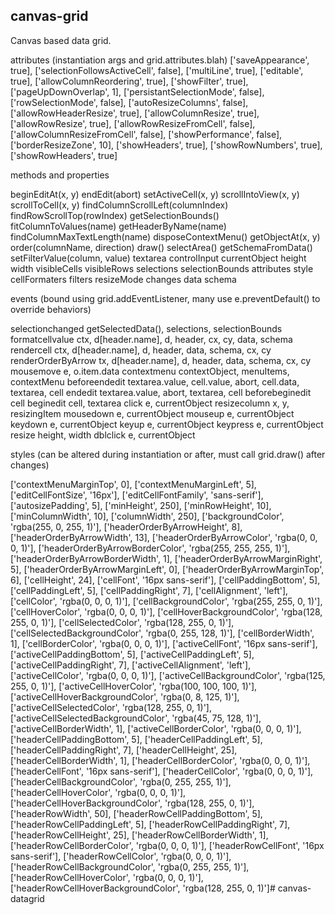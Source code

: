 canvas-grid
-----------

Canvas based data grid.

attributes (instantiation args and grid.attributes.blah)
['saveAppearance', true],
['selectionFollowsActiveCell', false],
['multiLine', true],
['editable', true],
['allowColumnReordering', true],
['showFilter', true],
['pageUpDownOverlap', 1],
['persistantSelectionMode', false],
['rowSelectionMode', false],
['autoResizeColumns', false],
['allowRowHeaderResize', true],
['allowColumnResize', true],
['allowRowResize', true],
['allowRowResizeFromCell', false],
['allowColumnResizeFromCell', false],
['showPerformance', false],
['borderResizeZone', 10],
['showHeaders', true],
['showRowNumbers', true],
['showRowHeaders', true]

methods and properties

beginEditAt(x, y)
endEdit(abort)
setActiveCell(x, y)
scrollIntoView(x, y)
scrollToCell(x, y)
findColumnScrollLeft(columnIndex)
findRowScrollTop(rowIndex)
getSelectionBounds()
fitColumnToValues(name)
getHeaderByName(name)
findColumnMaxTextLength(name)
disposeContextMenu()
getObjectAt(x, y)
order(columnName, direction)
draw()
selectArea()
getSchemaFromData()
setFilterValue(column, value)
textarea
controlInput
currentObject
height
width
visibleCells
visibleRows
selections
selectionBounds
attributes
style
cellFormaters
filters
resizeMode
changes
data
schema

events (bound using grid.addEventListener, many use e.preventDefault() to override behaviors)

selectionchanged  getSelectedData(), selections, selectionBounds
formatcellvalue ctx, d[header.name], d, header, cx, cy, data, schema
rendercell ctx, d[header.name], d, header, data, schema, cx, cy
renderOrderByArrow tx, d[header.name], d, header, data, schema, cx, cy
mousemove e, o.item.data
contextmenu contextObject, menuItems, contextMenu
beforeendedit textarea.value, cell.value, abort, cell.data, textarea, cell
endedit textarea.value, abort, textarea, cell
beforebeginedit cell
beginedit cell, textarea
click e, currentObject
resizecolumn x, y, resizingItem
mousedown e, currentObject
mouseup e, currentObject
keydown e, currentObject
keyup e, currentObject
keypress e, currentObject
resize height, width
dblclick e, currentObject

styles (can be altered during instantiation or after, must call grid.draw() after changes)

['contextMenuMarginTop', 0],
['contextMenuMarginLeft', 5],
['editCellFontSize', '16px'],
['editCellFontFamily', 'sans-serif'],
['autosizePadding', 5],
['minHeight', 250],
['minRowHeight', 10],
['minColumnWidth', 10],
['columnWidth', 250],
['backgroundColor', 'rgba(255, 0, 255, 1)'],
['headerOrderByArrowHeight', 8],
['headerOrderByArrowWidth', 13],
['headerOrderByArrowColor', 'rgba(0, 0, 0, 1)'],
['headerOrderByArrowBorderColor', 'rgba(255, 255, 255, 1)'],
['headerOrderByArrowBorderWidth', 1],
['headerOrderByArrowMarginRight', 5],
['headerOrderByArrowMarginLeft', 0],
['headerOrderByArrowMarginTop', 6],
['cellHeight', 24],
['cellFont', '16px sans-serif'],
['cellPaddingBottom', 5],
['cellPaddingLeft', 5],
['cellPaddingRight', 7],
['cellAlignment', 'left'],
['cellColor', 'rgba(0, 0, 0, 1)'],
['cellBackgroundColor', 'rgba(255, 255, 0, 1)'],
['cellHoverColor', 'rgba(0, 0, 0, 1)'],
['cellHoverBackgroundColor', 'rgba(128, 255, 0, 1)'],
['cellSelectedColor', 'rgba(128, 255, 0, 1)'],
['cellSelectedBackgroundColor', 'rgba(0, 255, 128, 1)'],
['cellBorderWidth', 1],
['cellBorderColor', 'rgba(0, 0, 0, 1)'],
['activeCellFont', '16px sans-serif'],
['activeCellPaddingBottom', 5],
['activeCellPaddingLeft', 5],
['activeCellPaddingRight', 7],
['activeCellAlignment', 'left'],
['activeCellColor', 'rgba(0, 0, 0, 1)'],
['activeCellBackgroundColor', 'rgba(125, 255, 0, 1)'],
['activeCellHoverColor', 'rgba(100, 100, 100, 1)'],
['activeCellHoverBackgroundColor', 'rgba(0, 8, 125, 1)'],
['activeCellSelectedColor', 'rgba(128, 255, 0, 1)'],
['activeCellSelectedBackgroundColor', 'rgba(45, 75, 128, 1)'],
['activeCellBorderWidth', 1],
['activeCellBorderColor', 'rgba(0, 0, 0, 1)'],
['headerCellPaddingBottom', 5],
['headerCellPaddingLeft', 5],
['headerCellPaddingRight', 7],
['headerCellHeight', 25],
['headerCellBorderWidth', 1],
['headerCellBorderColor', 'rgba(0, 0, 0, 1)'],
['headerCellFont', '16px sans-serif'],
['headerCellColor', 'rgba(0, 0, 0, 1)'],
['headerCellBackgroundColor', 'rgba(0, 255, 255, 1)'],
['headerCellHoverColor', 'rgba(0, 0, 0, 1)'],
['headerCellHoverBackgroundColor', 'rgba(128, 255, 0, 1)'],
['headerRowWidth', 50],
['headerRowCellPaddingBottom', 5],
['headerRowCellPaddingLeft', 5],
['headerRowCellPaddingRight', 7],
['headerRowCellHeight', 25],
['headerRowCellBorderWidth', 1],
['headerRowCellBorderColor', 'rgba(0, 0, 0, 1)'],
['headerRowCellFont', '16px sans-serif'],
['headerRowCellColor', 'rgba(0, 0, 0, 1)'],
['headerRowCellBackgroundColor', 'rgba(0, 255, 255, 1)'],
['headerRowCellHoverColor', 'rgba(0, 0, 0, 1)'],
['headerRowCellHoverBackgroundColor', 'rgba(128, 255, 0, 1)']# canvas-datagrid
